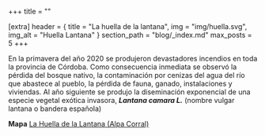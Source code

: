 +++
title = ""

[extra]
header = { title = "La huella de la lantana", img = "img/huella.svg", img_alt = "Huella Lantana" }
section_path = "blog/_index.md"
max_posts = 5
+++

En la primavera del año 2020 se produjeron devastadores incendios en toda la provincia de Córdoba.
Como consecuencia inmediata se observó la pérdida del bosque nativo, la contaminación por cenizas del agua del río que abastece al pueblo, la pérdida de fauna, ganado, instalaciones y viviendas.
Al año siguiente se produjo la diseminación exponencial de una especie vegetal exótica invasora, ***Lantana camara L.*** (nombre vulgar lantana o bandera española)

**Mapa** [La Huella de la Lantana (Alpa Corral)](https://mapa.libre.net.ar/huella.lantana)
